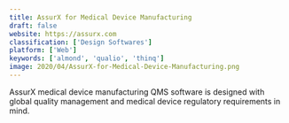 ```yaml
---
title: AssurX for Medical Device Manufacturing
draft: false 
website: https://assurx.com
classification: ['Design Softwares']
platform: ['Web']
keywords: ['almond', 'qualio', 'thinq']
image: 2020/04/AssurX-for-Medical-Device-Manufacturing.png
---
```

AssurX medical device manufacturing QMS software is designed with global quality management and medical device regulatory requirements in mind.